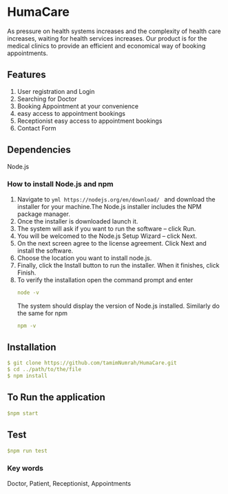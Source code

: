 # HumaCare

As pressure on health systems increases and the complexity of health care increases, waiting for health services increases. Our product is for the medical clinics to provide an efficient and economical way of booking appointments.

## Features

1. User registration and Login
2. Searching for Doctor
3. Booking Appointment at your convenience
4. easy access to appointment bookings
5. Receptionist easy access to appointment bookings
6. Contact Form

## Dependencies

Node.js

### How to install Node.js and npm

1. Navigate to `yml https://nodejs.org/en/download/ ` and download the installer for your machine.The Node.js installer includes the NPM package manager.
2. Once the installer is downloaded launch it.
3. The system will ask if you want to run the software – click Run.
4. You will be welcomed to the Node.js Setup Wizard – click Next.
5. On the next screen agree to the license agreement. Click Next and install the software.
6. Choose the location you want to install node.js.
7. Finally, click the Install button to run the installer. When it finishes, click Finish.
8. To verify the installation open the command prompt and enter
   ```yml
   node -v
   ```
   The system should display the version of Node.js installed. Similarly do the same for npm
   ```yml
   npm -v
   ```

## Installation

```yml
$ git clone https://github.com/tamimNumrah/HumaCare.git
$ cd ../path/to/the/file
$ npm install
```

## To Run the application

```yml
$npm start
```

## Test

```yml
$npm run test
```

### Key words

Doctor, Patient, Receptionist, Appointments

